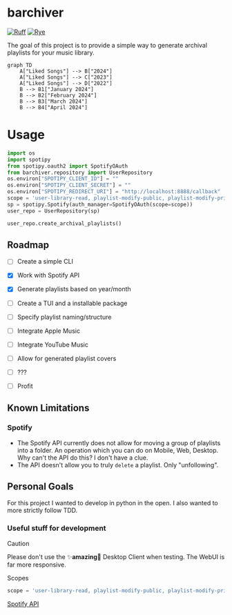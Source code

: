# barchiver
[![Ruff](https://img.shields.io/endpoint?url=https://raw.githubusercontent.com/astral-sh/ruff/main/assets/badge/v2.json)](https://github.com/astral-sh/ruff)
[![Rye](https://img.shields.io/endpoint?url=https://raw.githubusercontent.com/mitsuhiko/rye/main/artwork/badge.json)](https://rye-up.com)


The goal of this project is to provide a simple way to generate archival playlists for your music library.

```mermaid
graph TD
    A["Liked Songs"] --> B["2024"]
    A["Liked Songs"] --> C["2023"]
    A["Liked Songs"] --> D["2022"]
    B --> B1["January 2024"]
    B --> B2["February 2024"]
    B --> B3["March 2024"]
    B --> B4["April 2024"]
```

# Usage
```python
import os
import spotipy
from spotipy.oauth2 import SpotifyOAuth
from barchiver.repository import UserRepository
os.environ["SPOTIPY_CLIENT_ID"] = ""
os.environ["SPOTIPY_CLIENT_SECRET"] = ""
os.environ["SPOTIPY_REDIRECT_URI"] = "http://localhost:8888/callback"
scope = 'user-library-read, playlist-modify-public, playlist-modify-private, playlist-read-private'
sp = spotipy.Spotify(auth_manager=SpotifyOAuth(scope=scope))
user_repo = UserRepository(sp)

user_repo.create_archival_playlists()
```

## Roadmap

- [ ] Create a simple CLI
- [x] Work with Spotify API
- [x] Generate playlists based on year/month
- [ ] Create a TUI and a installable package
- [ ] Specify playlist naming/structure
- [ ] Integrate Apple Music
- [ ] Integrate YouTube Music
- [ ] Allow for generated playlist covers
- [ ] ???
- [ ] Profit


## Known Limitations
### Spotify
- The Spotify API currently does not allow for moving a group of playlists into a folder. An operation which you can do on Mobile, Web, Desktop. Why can't the API do this? I don't have a clue.
- The API doesn't allow you to truly `delete` a playlist. Only "unfollowing".

## Personal Goals

For this project I wanted to develop in python in the open. I also wanted to more strictly follow TDD.

### Useful stuff for development

> [!CAUTION]
> Please don't use the ✨**amazing**🤩 Desktop Client when testing. The WebUI is far more responsive.

Scopes
```python
scope = 'user-library-read, playlist-modify-public, playlist-modify-private, playlist-read-private'
```

[Spotify API](https://developer.spotify.com/documentation/web-api/)
